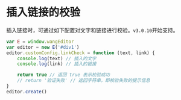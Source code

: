 # 插入链接的校验

插入链接时，可通过如下配置对文字和链接进行校验。`v3.0.10`开始支持。

```js
var E = window.wangEditor
var editor = new E('#div1')
editor.customConfig.linkCheck = function (text, link) {
    console.log(text) // 插入的文字
    console.log(link) // 插入的链接

    return true // 返回 true 表示校验成功
    // return '验证失败' // 返回字符串，即校验失败的提示信息
}
editor.create()
```